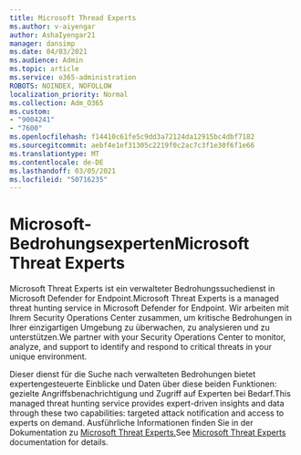 ```yaml
---
title: Microsoft Thread Experts
ms.author: v-aiyengar
author: AshaIyengar21
manager: dansimp
ms.date: 04/03/2021
ms.audience: Admin
ms.topic: article
ms.service: o365-administration
ROBOTS: NOINDEX, NOFOLLOW
localization_priority: Normal
ms.collection: Adm_O365
ms.custom:
- "9004241"
- "7600"
ms.openlocfilehash: f14410c61fe5c9dd3a72124da12915bc4dbf7182
ms.sourcegitcommit: aebf4e1ef31305c2219f0c2ac7c3f1e30f6f1e66
ms.translationtype: MT
ms.contentlocale: de-DE
ms.lasthandoff: 03/05/2021
ms.locfileid: "50716235"
---
```

# <a name="microsoft-threat-experts"></a><span data-ttu-id="0f2a0-102">Microsoft-Bedrohungsexperten</span><span class="sxs-lookup"><span data-stu-id="0f2a0-102">Microsoft Threat Experts</span></span>

<span data-ttu-id="0f2a0-103">Microsoft Threat Experts ist ein verwalteter Bedrohungssuchedienst in Microsoft Defender for Endpoint.</span><span class="sxs-lookup"><span data-stu-id="0f2a0-103">Microsoft Threat Experts is a managed threat hunting service in Microsoft Defender for Endpoint.</span></span>  <span data-ttu-id="0f2a0-104">Wir arbeiten mit Ihrem Security Operations Center zusammen, um kritische Bedrohungen in Ihrer einzigartigen Umgebung zu überwachen, zu analysieren und zu unterstützen.</span><span class="sxs-lookup"><span data-stu-id="0f2a0-104">We partner with your Security Operations Center to monitor, analyze, and support to identify and respond to critical threats in your unique environment.</span></span>

<span data-ttu-id="0f2a0-105">Dieser dienst für die Suche nach verwalteten Bedrohungen bietet expertengesteuerte Einblicke und Daten über diese beiden Funktionen: gezielte Angriffsbenachrichtigung und Zugriff auf Experten bei Bedarf.</span><span class="sxs-lookup"><span data-stu-id="0f2a0-105">This managed threat hunting service provides expert-driven insights and data through these two capabilities: targeted attack notification and access to experts on demand.</span></span> <span data-ttu-id="0f2a0-106">Ausführliche Informationen finden Sie in der Dokumentation zu [Microsoft Threat Experts.](https://docs.microsoft.com/windows/security/threat-protection/microsoft-defender-atp/microsoft-threat-experts)</span><span class="sxs-lookup"><span data-stu-id="0f2a0-106">See [Microsoft Threat Experts](https://docs.microsoft.com/windows/security/threat-protection/microsoft-defender-atp/microsoft-threat-experts) documentation for details.</span></span>
